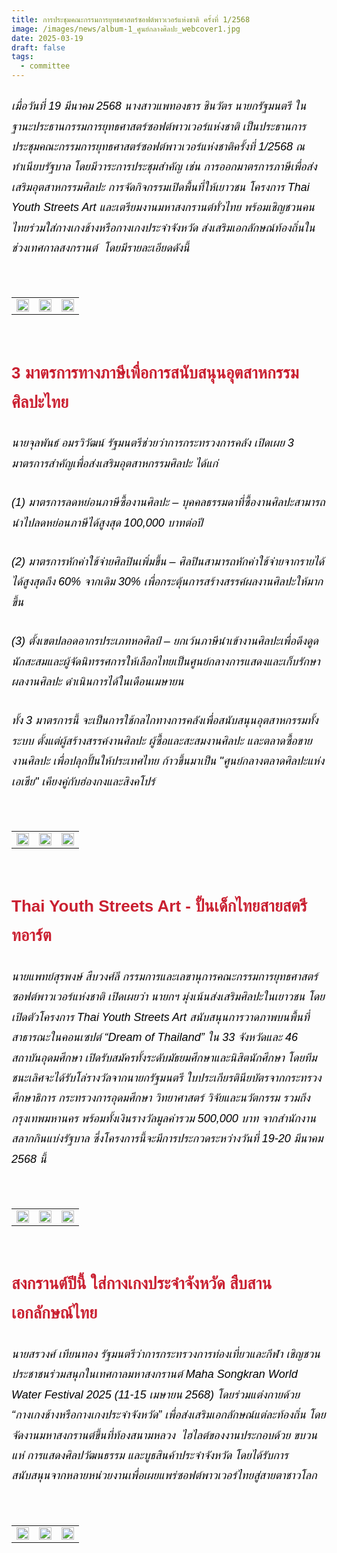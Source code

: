 ```yaml
---
title: การประชุมคณะกรรมการยุทธศาสตร์ซอฟต์พาวเวอร์แห่งชาติ ครั้งที่ 1/2568
image: /images/news/album-1_ศูนย์กลางศิลปะ_webcover1.jpg
date: 2025-03-19
draft: false
tags:
  - committee
---
```

<style>
    body {
        color: black;
    }

    h3 {
        color: #ca2031;
        font-family: "IBM Plex Sans Thai", sans-serif;
        font-weight: bold;
        font-size: 26px;
        line-height: 1.8;
    }

    h4 {
        color: black;
        font-family: "IBM Plex Sans Thai", sans-serif;
        font-weight: bold;
        font-size: 20px;
        line-height: 1.8;
    }

h5 {
        color: black;
        font-family: "sarabun", sans-serif;
        font-weight: lighter;
        font-size: 18px;
        line-height: 1.8;
    }
</style>

##### เมื่อวันที่ 19 มีนาคม 2568 นางสาวแพทองธาร ชินวัตร นายกรัฐมนตรี ในฐานะประธานกรรมการยุทธศาสตร์ซอฟต์พาวเวอร์แห่งชาติ เป็นประธานการประชุมคณะกรรมการยุทธศาสตร์ซอฟต์พาวเวอร์แห่งชาติครั้งที่ 1/2568 ณ ทำเนียบรัฐบาล โดยมีวาระการประชุมสำคัญ เช่น การออกมาตรการภาษีเพื่อส่งเสริมอุตสาหกรรมศิลปะ การจัดกิจกรรมเปิดพื้นที่ให้เยาวชน โครงการ Thai Youth Streets Art และเตรียมงานมหาสงกรานต์ทั่วไทย พร้อมเชิญชวนคนไทยร่วมใส่กางเกงช้างหรือกางเกงประจำจังหวัด ส่งเสริมเอกลักษณ์ท้องถิ่นในช่วงเทศกาลสงกรานต์  โดยมีรายละเอียดดังนี้

<p><br></p>
<table style="width: 100%; border-collapse: collapse; border: 0px solid rgb(255, 255, 255);">
    <tbody>
        <tr>
            <td style="width: 33.3333%; border: 0px solid rgb(255, 255, 255);"><img src="/images/album-1_ศูนย์กลางศิลปะ_x_11.jpg" style="width: 100%;object-fit;"><br></td>
            <td style="width: 33.3333%; border: 0px solid rgb(255, 255, 255);"><img src="/images/album-1_ศูนย์กลางศิลปะ_x_10.jpg" style="width: 100%;object-fit;"><br></td>
            <td style="width: 33.3333%; border: 0px solid rgb(255, 255, 255);"><img src="/images/album-1_ศูนย์กลางศิลปะ_x_8.jpg" style="width: 100%;object-fit;"><br></td>
        </tr> </tr>
    </tbody>
</table>

<p><br></p>

### **3 มาตรการทางภาษีเพื่อการสนับสนุนอุตสาหกรรมศิลปะไทย**

##### นายจุลพันธ์ อมรวิวัฒน์ รัฐมนตรีช่วยว่าการกระทรวงการคลัง เปิดเผย 3 มาตรการสำคัญเพื่อส่งเสริมอุตสาหกรรมศิลปะ ได้แก่

##### (1) มาตรการลดหย่อนภาษีซื้องานศิลปะ – บุคคลธรรมดาที่ซื้องานศิลปะสามารถนำไปลดหย่อนภาษีได้สูงสุด 100,000 บาทต่อปี

##### (2) มาตรการหักค่าใช้จ่ายศิลปินเพิ่มขึ้น – ศิลปินสามารถหักค่าใช้จ่ายจากรายได้ได้สูงสุดถึง 60% จากเดิม 30% เพื่อกระตุ้นการสร้างสรรค์ผลงานศิลปะให้มากขึ้น

##### (3) ตั้งเขตปลอดอากรประเภทหอศิลป์ – ยกเว้นภาษีนำเข้างานศิลปะเพื่อดึงดูดนักสะสมและผู้จัดนิทรรศการให้เลือกไทยเป็นศูนย์กลางการแสดงและเก็บรักษาผลงานศิลปะ ดำเนินการได้ในเดือนเมษายน 

##### ทั้ง 3 มาตรการนี้ จะเป็นการใช้กลไกทางการคลังเพื่อสนับสนุนอุตสาหกรรมทั้งระบบ ตั้งแต่ผู้สร้างสรรค์งานศิลปะ ผู้ซื้อและสะสมงานศิลปะ และตลาดซื้อขายงานศิลปะ เพื่อปลุกปั้นให้ประเทศไทย ก้าวขึ้นมาเป็น "ศูนย์กลางตลาดศิลปะแห่งเอเชีย" เคียงคู่กับฮ่องกงและสิงคโปร์

<p><br></p>
<table style="width: 100%; border-collapse: collapse; border: 0px solid rgb(255, 255, 255);">
    <tbody>
        <tr>
            <td style="width: 33.3333%; border: 0px solid rgb(255, 255, 255);"><img src="/images/album-1_ศูนย์กลางศิลปะ_x_4.jpg" style="width: 100%;object-fit;"><br></td>
            <td style="width: 33.3333%; border: 0px solid rgb(255, 255, 255);"><img src="/images/album-1_ศูนย์กลางศิลปะ_x_9.jpg" style="width: 100%;object-fit;"><br></td>
            <td style="width: 33.3333%; border: 0px solid rgb(255, 255, 255);"><img src="/images/album-1_ศูนย์กลางศิลปะ_x_6.jpg" style="width: 100%;object-fit;"><br></td>
        </tr> </tr>
    </tbody>
</table>

<p><br></p>

### **Thai Youth Streets Art - ปั้นเด็กไทยสายสตรีทอาร์ต**

##### นายแพทย์สุรพงษ์ สืบวงศ์ลี กรรมการและเลขานุการคณะกรรมการยุทธศาสตร์ซอฟต์พาวเวอร์แห่งชาติ เปิดเผยว่า นายกฯ มุ่งเน้นส่งเสริมศิลปะในเยาวชน โดยเปิดตัวโครงการ Thai Youth Streets Art สนับสนุนการวาดภาพบนพื้นที่สาธารณะในคอนเซปต์ “Dream of Thailand” ใน 33 จังหวัดและ 46 สถาบันอุดมศึกษา เปิดรับสมัครทั้งระดับมัธยมศึกษาและนิสิตนักศึกษา โดยทีมชนะเลิศจะได้รับโล่รางวัลจากนายกรัฐมนตรี ใบประเกียรตินียบัตรจากกระทรวงศึกษาธิการ กระทรวงการอุดมศึกษา วิทยาศาสตร์ วิจัยและนวัตกรรม รวมถึง กรุงเทพมหานคร พร้อมทั้งเงินรางวัลมูลค่ารวม 500,000 บาท จากสำนักงานสลากกินแบ่งรัฐบาล ซึ่งโครงการนี้จะมีการประกวดระหว่างวันที่ 19-20 มีนาคม 2568 นี้

<p><br></p>
<table style="width: 100%; border-collapse: collapse; border: 0px solid rgb(255, 255, 255);">
    <tbody>
        <tr>
            <td style="width: 33.3333%; border: 0px solid rgb(255, 255, 255);"><img src="/images/album-1_ศูนย์กลางศิลปะ_x_2.jpg" style="width: 100%;object-fit;"><br></td>
            <td style="width: 33.3333%; border: 0px solid rgb(255, 255, 255);"><img src="/images/album-1_ศูนย์กลางศิลปะ_x_13.jpg" style="width: 100%;object-fit;"><br></td>
            <td style="width: 33.3333%; border: 0px solid rgb(255, 255, 255);"><img src="/images/album-1_ศูนย์กลางศิลปะ_x_12.jpg" style="width: 100%;object-fit;"><br></td>
        </tr> </tr>
    </tbody>
</table>

<p><br></p>

### **สงกรานต์ปีนี้ ใส่กางเกงประจำจังหวัด สืบสานเอกลักษณ์ไทย**

##### นายสรวงศ์ เทียนทอง รัฐมนตรีว่าการกระทรวงการท่องเที่ยวและกีฬา เชิญชวนประชาชนร่วมสนุกในเทศกาลมหาสงกรานต์ Maha Songkran World Water Festival 2025 (11-15 เมษายน 2568) โดยร่วมแต่งกายด้วย “กางเกงช้างหรือกางเกงประจำจังหวัด” เพื่อส่งเสริมเอกลักษณ์แต่ละท้องถิ่น โดยจัดงานมหาสงกรานต์ขึ้นที่ท้องสนามหลวง  ไฮไลต์ของงานประกอบด้วย ขบวนแห่ การแสดงศิลปวัฒนธรรม และบูธสินค้าประจำจังหวัด โดยได้รับการสนับสนุนจากหลายหน่วยงานเพื่อเผยแพร่ซอฟต์พาวเวอร์ไทยสู่สายตาชาวโลก

<p><br></p>
<table style="width: 100%; border-collapse: collapse; border: 0px solid rgb(255, 255, 255);">
    <tbody>
        <tr>
            <td style="width: 33.3333%; border: 0px solid rgb(255, 255, 255);"><img src="/images/album-1_ศูนย์กลางศิลปะ_x_3.jpg" style="width: 100%;object-fit;"><br></td>
            <td style="width: 33.3333%; border: 0px solid rgb(255, 255, 255);"><img src="/images/album-1_ศูนย์กลางศิลปะ_x_7.jpg" style="width: 100%;object-fit;"><br></td>
            <td style="width: 33.3333%; border: 0px solid rgb(255, 255, 255);"><img src="/images/album-1_ศูนย์กลางศิลปะ_x_5.jpg" style="width: 100%;object-fit;"><br></td>
        </tr> </tr>
    </tbody>
</table>

<p><br></p>
